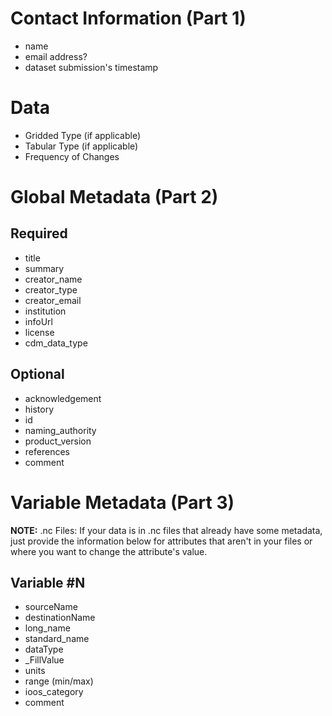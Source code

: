 # Contact Information (Part 1)
- name
- email address?
- dataset submission's timestamp

# Data
 - Gridded Type (if applicable)
 - Tabular Type (if applicable)
 - Frequency of Changes 

# Global Metadata (Part 2)
## Required
  - title
  - summary
  - creator_name
  - creator_type
  - creator_email
  - institution
  - infoUrl
  - license
  - cdm_data_type
## Optional
  - acknowledgement
  - history
  - id
  - naming_authority
  - product_version
  - references
  - comment

# Variable Metadata (Part 3)
**NOTE:** .nc Files: If your data is in .nc files that already have some metadata, just provide the information below for attributes that aren't in your files or where you want to change the attribute's value.
	
## Variable #N
  - sourceName
  - destinationName
  - long_name
  - standard_name
  - dataType
  - _FillValue
  - units
  - range (min/max)
  - ioos_category
  - comment 
